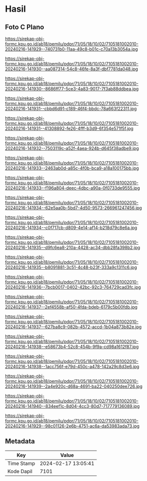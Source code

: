 # Hasil

## Foto C Plano

https://sirekap-obj-formc.kpu.go.id/ab18/pemilu/pdpr/71/05/18/10/02/7105181002010-20240216-141929--740731b0-11aa-49c8-b01c-c70a13b3054a.jpg

https://sirekap-obj-formc.kpu.go.id/ab18/pemilu/pdpr/71/05/18/10/02/7105181002010-20240216-141930--aa087314-54c8-46fe-8a3f-dbf7781da048.jpg

https://sirekap-obj-formc.kpu.go.id/ab18/pemilu/pdpr/71/05/18/10/02/7105181002010-20240216-141930--8686ff77-5ce3-4a83-9017-7f3ab88ddbea.jpg

https://sirekap-obj-formc.kpu.go.id/ab18/pemilu/pdpr/71/05/18/10/02/7105181002010-20240216-141931--cbbd6d91-c189-46f4-bbdc-78a663f22311.jpg

https://sirekap-obj-formc.kpu.go.id/ab18/pemilu/pdpr/71/05/18/10/02/7105181002010-20240216-141931--41308892-fe26-4fff-b3d9-6f354e571f5f.jpg

https://sirekap-obj-formc.kpu.go.id/ab18/pemilu/pdpr/71/05/18/10/02/7105181002010-20240216-141932--7503119c-a52f-4aea-924b-d645f38adbe9.jpg

https://sirekap-obj-formc.kpu.go.id/ab18/pemilu/pdpr/71/05/18/10/02/7105181002010-20240216-141933--2463ab0d-a85c-4f0b-bca9-a18a100175bb.jpg

https://sirekap-obj-formc.kpu.go.id/ab18/pemilu/pdpr/71/05/18/10/02/7105181002010-20240216-141933--f196a804-deec-4dbc-a90a-0f0733de9555.jpg

https://sirekap-obj-formc.kpu.go.id/ab18/pemilu/pdpr/71/05/18/10/02/7105181002010-20240216-141934--62e5aa0b-5bd7-4d50-9573-266961247456.jpg

https://sirekap-obj-formc.kpu.go.id/ab18/pemilu/pdpr/71/05/18/10/02/7105181002010-20240216-141934--c0f717cb-d809-4e14-af14-b218d79c8e6a.jpg

https://sirekap-obj-formc.kpu.go.id/ab18/pemilu/pdpr/71/05/18/10/02/7105181002010-20240216-141935--d9fc6ea8-210a-4428-ac34-dbb28fa398b2.jpg

https://sirekap-obj-formc.kpu.go.id/ab18/pemilu/pdpr/71/05/18/10/02/7105181002010-20240216-141935--b8091881-3c51-4c48-b23f-333a9c1311c6.jpg

https://sirekap-obj-formc.kpu.go.id/ab18/pemilu/pdpr/71/05/18/10/02/7105181002010-20240216-141936--7bcb0017-0402-42bc-92c3-764729cad3fc.jpg

https://sirekap-obj-formc.kpu.go.id/ab18/pemilu/pdpr/71/05/18/10/02/7105181002010-20240216-141937--2ef4558b-af50-4fda-bdeb-6179c5b00fdb.jpg

https://sirekap-obj-formc.kpu.go.id/ab18/pemilu/pdpr/71/05/18/10/02/7105181002010-20240216-141937--627ba8c9-082b-4572-accd-1b04a873b82e.jpg

https://sirekap-obj-formc.kpu.go.id/ab18/pemilu/pdpr/71/05/18/10/02/7105181002010-20240216-141938--e58673b4-52c8-454b-9f9a-cd98a1612f87.jpg

https://sirekap-obj-formc.kpu.go.id/ab18/pemilu/pdpr/71/05/18/10/02/7105181002010-20240216-141938--1acc756f-e79d-450c-a478-142a29c8d3e6.jpg

https://sirekap-obj-formc.kpu.go.id/ab18/pemilu/pdpr/71/05/18/10/02/7105181002010-20240216-141939--2a4e920c-d68a-4691-ba22-040250dee726.jpg

https://sirekap-obj-formc.kpu.go.id/ab18/pemilu/pdpr/71/05/18/10/02/7105181002010-20240216-141940--834eef1c-8d04-4cc3-80d7-717779136089.jpg

https://sirekap-obj-formc.kpu.go.id/ab18/pemilu/pdpr/71/05/18/10/02/7105181002010-20240216-141929--98c01126-2e6b-4751-ac6a-da53983ada73.jpg


## Metadata

| Key        | Value               |
| ---------- | ------------------- |
| Time Stamp | 2024-02-17 13:05:41 |
| Kode Dapil | 7101                |



